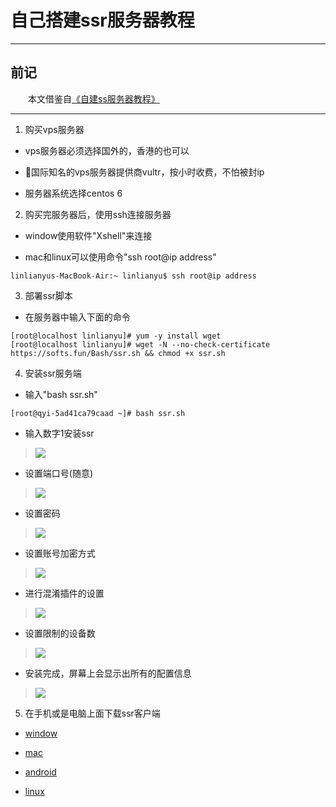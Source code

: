 # 自己搭建ssr服务器教程

---

## 前记

&#8195;&#8195;本文借鉴自[《自建ss服务器教程》](https://github.com/Alvin9999/new-pac/wiki/%E8%87%AA%E5%BB%BAss%E6%9C%8D%E5%8A%A1%E5%99%A8%E6%95%99%E7%A8%8B)

---

1. 购买vps服务器

- vps服务器必须选择国外的，香港的也可以

- 国际知名的vps服务器提供商vultr，按小时收费，不怕被封ip

- 服务器系统选择centos 6

2. 购买完服务器后，使用ssh连接服务器

- window使用软件"Xshell"来连接

- mac和linux可以使用命令"ssh root@ip address"

```
linlianyus-MacBook-Air:~ linlianyu$ ssh root@ip address
```

3. 部署ssr脚本

- 在服务器中输入下面的命令

```
[root@localhost linlianyu]# yum -y install wget
[root@localhost linlianyu]# wget -N --no-check-certificate https://softs.fun/Bash/ssr.sh && chmod +x ssr.sh
```

4. 安装ssr服务端

- 输入"bash ssr.sh"

```
[root@qyi-5ad41ca79caad ~]# bash ssr.sh
```

- 输入数字1安装ssr

> ![](https://ws1.sinaimg.cn/large/006tNc79gy1fqguczxpgrj30dm0btq6m.jpg)

- 设置端口号(随意)

> ![](https://ws3.sinaimg.cn/large/006tNc79gy1fqguec1321j30cs015aad.jpg)

- 设置密码

> ![](https://ws1.sinaimg.cn/large/006tNc79gy1fqgughr4icj30em01c0t3.jpg)

- 设置账号加密方式

> ![](https://ws1.sinaimg.cn/large/006tNc79gy1fqguiwmggaj30hw0ewdm8.jpg)

- 进行混淆插件的设置

> ![](https://ws1.sinaimg.cn/large/006tNc79gy1fqgumtxfdgj30jz0f7gso.jpg)

- 设置限制的设备数

> ![](https://ws3.sinaimg.cn/large/006tNc79gy1fqgupl5h7kj30jx06pn16.jpg)

- 安装完成，屏幕上会显示出所有的配置信息

> ![](https://ws4.sinaimg.cn/large/006tNc79gy1fqgurkw45hj30ka0cb0vr.jpg)

5. 在手机或是电脑上面下载ssr客户端

- [window](https://github.com/shadowsocksr-backup/shadowsocksr-csharp/releases)

- [mac](https://github.com/shadowsocksr-backup/ShadowsocksX-NG/releases)

- [android](https://github-production-release-asset-2e65be.s3.amazonaws.com/98545200/57cc1dc0-81f2-11e7-9793-8bdb755b5a6a?X-Amz-Algorithm=AWS4-HMAC-SHA256&X-Amz-Credential=AKIAIWNJYAX4CSVEH53A%2F20180419%2Fus-east-1%2Fs3%2Faws4_request&X-Amz-Date=20180419T031356Z&X-Amz-Expires=300&X-Amz-Signature=851c8b8dee2d983e181d3f3bbc5b0a122a55e6d6b1b51061625e506c0c21808e&X-Amz-SignedHeaders=host&actor_id=29535839&response-content-disposition=attachment%3B%20filename%3Dshadowsocksr-release.apk&response-content-type=application%2Fvnd.android.package-archive)

- [linux](https://github.com/erguotou520/electron-ssr/releases)
